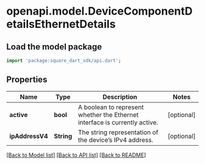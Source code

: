 # openapi.model.DeviceComponentDetailsEthernetDetails

## Load the model package
```dart
import 'package:square_dart_sdk/api.dart';
```

## Properties
Name | Type | Description | Notes
------------ | ------------- | ------------- | -------------
**active** | **bool** | A boolean to represent whether the Ethernet interface is currently active. | [optional] 
**ipAddressV4** | **String** | The string representation of the device’s IPv4 address. | [optional] 

[[Back to Model list]](../README.md#documentation-for-models) [[Back to API list]](../README.md#documentation-for-api-endpoints) [[Back to README]](../README.md)


